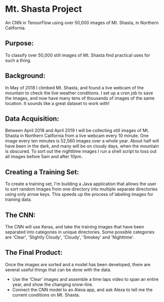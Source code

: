 # Mt. Shasta Project
An CNN in TensorFlow using over 50,000 images of Mt. Shasta, in Northern California.

## Purpose:
To classify over 50,000 still images of Mt. Shasta find practical uses for such a thing.

## Background:
In May of 2018 I climbed Mt. Shasta, and found a live webcam of the mountain to check the live weather conditions. I set up a cron job to save the images, and now have many tens of thousands of images of the same location. It sounds like a great dataset to work with!

## Data Acquisition:  
Between April 2018 and April 2019 I will be collecting still images of Mt. Shasta in Northern California from a live webcam every 10 minute. One image every ten minutes is 52,560 images over a whole year. About half will have been in the dark, and many will be on cloudy days, when the mountain is obscured. To sort out the nighttime images I run a shell script to toss out all images before 5am and after 10pm. 

## Creating a Training Set:  
To create a training set, I'm building a Java application that allows the user to sort random images from one directory into multiple separate directories using only arrow keys. This speeds up the process of labeling images for training data.

## The CNN:  
The CNN will use Keras, and take the training images that have been separated into categories in unique directories. Some possible categories are 'Clear', 'Slightly Cloudy', 'Cloudy', 'Smokey' and 'Nighttime'.

## The Final Product:  
Once the images are sorted and a model has been developed, there are several useful things that can be done with the data.
* Use the 'Clear' images and assemble a time laps video to span an entire year, and show the changing snow-line.
* Connect the CNN model to an Alexa app, and ask Alexa to tell me the current conditions on Mt. Shasta.
